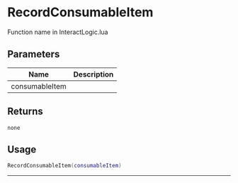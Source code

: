 # RecordConsumableItem

Function name in InteractLogic.lua

## Parameters

| Name           | Description |
| -------------- | ----------- |
| consumableItem |             |

## Returns

`none`

## Usage

```lua
RecordConsumableItem(consumableItem)
```

---
